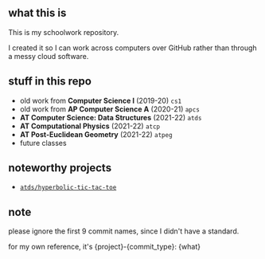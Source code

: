 ## what this is
This is my schoolwork repository.

I created it so I can work across computers over GitHub rather than through a messy cloud software.

## stuff in this repo
- old work from **Computer Science I** (2019-20) `cs1`
- old work from **AP Computer Science A** (2020-21) `apcs`
- **AT Computer Science: Data Structures** (2021-22) `atds`
- **AT Computational Physics** (2021-22) `atcp`
- **AT Post-Euclidean Geometry** (2021-22) `atpeg`
- future classes

## noteworthy projects
* [`atds/hyperbolic-tic-tac-toe`](atds/hyperbolic-tic-tac-toe)

## note
please ignore the first 9 commit names, since I didn't have a standard.

for my own reference, it's {project}-{commit_type}: {what}

